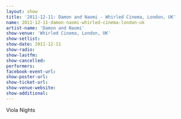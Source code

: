 ```yaml
---
layout: show
title: '2011-12-11: Damon and Naomi - Whirled Cinema, London, UK'
name: 2011-12-11-damon-naomi-whirled-cinema-london-uk
artist-name: 'Damon and Naomi'
show-venue: 'Whirled Cinema, London, UK'
show-setlist: 
show-date: 2011-12-11
show-radio: 
show-lastfm: 
show-cancelled: 
performers: 
facebook-event-url: 
show-poster-url: 
show-ticket-url: 
show-venue-website: 
show-additional: 
---
```


Viola Nights